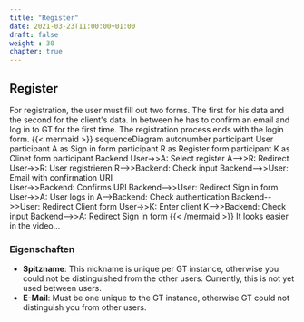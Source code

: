 ```yaml
---
title: "Register"
date: 2021-03-23T11:00:00+01:00
draft: false
weight : 30
chapter: true
---
```

## Register
For registration, the user must fill out two forms. The first for his data and the second for the client's data. In between he has to confirm an email and log in to GT for the first time. The registration process ends with the login form.
{{< mermaid >}}
sequenceDiagram
    autonumber
    participant User
    participant A as Sign in form
    participant R as Register form
    participant K as Clinet form
    participant Backend
    User->>A: Select register
    A-->>R: Redirect
    User->>R: User registrieren
    R-->>Backend: Check input
    Backend-->>User: Email with confirmation URI  
    User->>Backend: Confirms URI
    Backend-->>User: Redirect Sign in form
    User->>A: User logs in
    A-->Backend: Check authentication
    Backend-->>User: Redirect Client form
    User->>K: Enter client
    K-->>Backend: Check input
    Backend-->>A: Redirect Sign in form
{{< /mermaid >}}
It looks easier in the video...
### Eigenschaften
- **Spitzname**: This nickname is unique per GT instance, otherwise you could not be distinguished from the other users. Currently, this is not yet used between users.
- **E-Mail**: Must be one unique to the GT instance, otherwise GT could not distinguish you from other users.